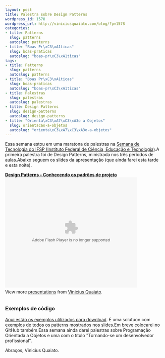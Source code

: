 ```yaml
---
layout: post
title: Palestra sobre Design Patterns
wordpress_id: 1578
wordpress_url: http://viniciusquaiato.com/blog/?p=1578
categories:
- title: Patterns
  slug: patterns
  autoslug: patterns
- title: "Boas Pr\xC3\xA1ticas"
  slug: boas-praticas
  autoslug: "boas-pr\xC3\xA1ticas"
tags:
- title: Patterns
  slug: patterns
  autoslug: patterns
- title: "Boas Pr\xC3\xA1ticas"
  slug: boas-praticas
  autoslug: "boas-pr\xC3\xA1ticas"
- title: Palestras
  slug: palestras
  autoslug: palestras
- title: Design Patterns
  slug: design-patterns
  autoslug: design-patterns
- title: "Orienta\xC3\xA7\xC3\xA3o a Objetos"
  slug: orientacao-a-objetos
  autoslug: "orienta\xC3\xA7\xC3\xA3o-a-objetos"
---
```

Essa semana estou em uma maratona de palestras na [Semana de Tecnologia do IFSP (Instituto Federal de Ciência, Educação e Tecnologia)](http://www.ifsp.edu.br/lwp/workplace).A primeira palestra foi de Design Patterns, ministrada nos três períodos de aulas.Abaixo seguem os slides da apresentação (que ainda farei esta tarde e esta noite).<div style="width:425px" id="__ss_5241983">**[Design Patterns - Conhecendo os padrões de projeto](http://www.slideshare.net/viniciusquaiato/design-patterns-conhecendo-os-padres-de-projeto "Design Patterns - Conhecendo os padrões de projeto")**<object id="__sse5241983" width="425" height="355"><param name="movie" value="http://static.slidesharecdn.com/swf/ssplayer2.swf?doc=designpatterns-viniciusquaiato-100920100933-phpapp01&stripped_title=design-patterns-conhecendo-os-padres-de-projeto&userName=viniciusquaiato" /><param name="allowFullScreen" value="true" /><param name="allowScriptAccess" value="always" /><embed name="__sse5241983" src="http://static.slidesharecdn.com/swf/ssplayer2.swf?doc=designpatterns-viniciusquaiato-100920100933-phpapp01&stripped_title=design-patterns-conhecendo-os-padres-de-projeto&userName=viniciusquaiato" type="application/x-shockwave-flash" allowscriptaccess="always" allowfullscreen="true" width="425" height="355"></embed></object><div style="padding:5px 0 12px">View more [presentations](http://www.slideshare.net/) from [Vinicius Quaiato](http://www.slideshare.net/viniciusquaiato).</div></div>

### Exemplos de código
[Aqui estão os exemplos utilizados para download](http://viniciusquaiato.com/files/codesamples/IFSP/DesignPatterns.zip). É uma solutuon com exemplos de todos os patterns mostrados nos slides.Em breve colocarei no GitHub também.Essa semana ainda darei palestras sobre Programação Orientada a Objetos e uma com o título "Tornando-se um desenvolvedor profissional".

Abraços,
Vinicius Quaiato.
